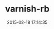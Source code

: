 ---
layout: post
title:  "varnish-rb"
repo:   "andreacampi/varnish-rb"
date:   2015-02-18 17:14:35
gemurl: http://github.com/andreacampi/varnish-rb
---